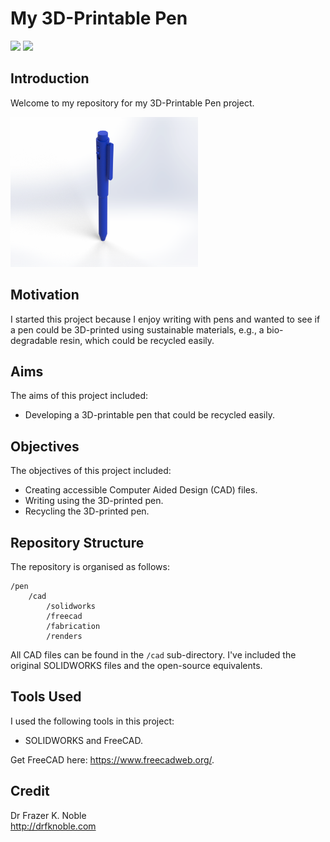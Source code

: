 # My 3D-Printable Pen

![](https://img.shields.io/badge/CAD-SOLIDWORKS-red)
![](https://img.shields.io/badge/CAD-FreeCAD-red)

## Introduction

Welcome to my repository for my 3D-Printable Pen project.

<div>
    <img src="./cad/renders/pen.png" style="height:240px;">
</div>

## Motivation

I started this project because I enjoy writing with pens and wanted to see if a pen could be 3D-printed using sustainable materials, e.g., a bio-degradable resin, which could be recycled easily.

## Aims

The aims of this project included:
- Developing a 3D-printable pen that could be recycled easily.

## Objectives

The objectives of this project included:
- Creating accessible Computer Aided Design (CAD) files.
- Writing using the 3D-printed pen.
- Recycling the 3D-printed pen.

## Repository Structure

The repository is organised as follows:

```console
/pen         
    /cad                          
        /solidworks                    
        /freecad  
        /fabrication
        /renders                     
```

All CAD files can be found in the `/cad` sub-directory. I've included the original SOLIDWORKS files and the open-source equivalents.

## Tools Used

I used the following tools in this project:
- SOLIDWORKS and FreeCAD.

Get FreeCAD here: https://www.freecadweb.org/.  

## Credit

Dr Frazer K. Noble  
http://drfknoble.com
